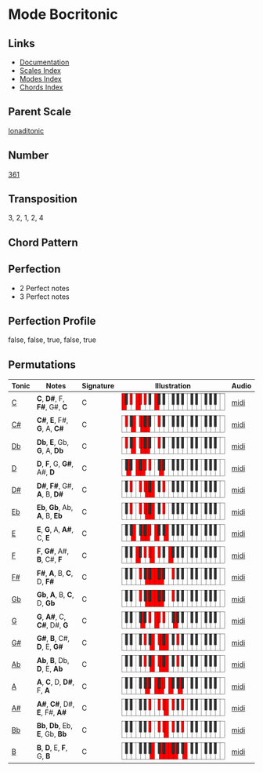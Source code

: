 # Mode Bocritonic

## Links

- [Documentation](README.md)
- [Scales Index](Scales.md)
- [Modes Index](Modes.md)
- [Chords Index](Chords.md)

## Parent Scale

[Ionaditonic](ScaleIonaditonic.md)

## Number

[361](https://ianring.com/musictheory/scales/361)

## Transposition

3, 2, 1, 2, 4

## Chord Pattern



## Perfection

- 2 Perfect notes
- 3 Perfect notes

## Perfection Profile

false, false, true, false, true

## Permutations

| Tonic | Notes | Signature | Illustration | Audio |
|-------|-------|-----------|--------------|-------|
| [C](ModeCNaturalBocritonic.md) | **C**, **D#**, F, **F#**, G#, **C** | C | ![CNaturalBocritonic](ModeCNaturalBocritonic.png) | [midi](https://github.com/edipermadi/music/blob/main/docs/ModeCNaturalBocritonic.mid?raw=true) |
| [C#](ModeCSharpBocritonic.md) | **C#**, **E**, F#, **G**, A, **C#** | C | ![CSharpBocritonic](ModeCSharpBocritonic.png) | [midi](https://github.com/edipermadi/music/blob/main/docs/ModeCSharpBocritonic.mid?raw=true) |
| [Db](ModeDFlatBocritonic.md) | **Db**, **E**, Gb, **G**, A, **Db** | C | ![DFlatBocritonic](ModeDFlatBocritonic.png) | [midi](https://github.com/edipermadi/music/blob/main/docs/ModeDFlatBocritonic.mid?raw=true) |
| [D](ModeDNaturalBocritonic.md) | **D**, **F**, G, **G#**, A#, **D** | C | ![DNaturalBocritonic](ModeDNaturalBocritonic.png) | [midi](https://github.com/edipermadi/music/blob/main/docs/ModeDNaturalBocritonic.mid?raw=true) |
| [D#](ModeDSharpBocritonic.md) | **D#**, **F#**, G#, **A**, B, **D#** | C | ![DSharpBocritonic](ModeDSharpBocritonic.png) | [midi](https://github.com/edipermadi/music/blob/main/docs/ModeDSharpBocritonic.mid?raw=true) |
| [Eb](ModeEFlatBocritonic.md) | **Eb**, **Gb**, Ab, **A**, B, **Eb** | C | ![EFlatBocritonic](ModeEFlatBocritonic.png) | [midi](https://github.com/edipermadi/music/blob/main/docs/ModeEFlatBocritonic.mid?raw=true) |
| [E](ModeENaturalBocritonic.md) | **E**, **G**, A, **A#**, C, **E** | C | ![ENaturalBocritonic](ModeENaturalBocritonic.png) | [midi](https://github.com/edipermadi/music/blob/main/docs/ModeENaturalBocritonic.mid?raw=true) |
| [F](ModeFNaturalBocritonic.md) | **F**, **G#**, A#, **B**, C#, **F** | C | ![FNaturalBocritonic](ModeFNaturalBocritonic.png) | [midi](https://github.com/edipermadi/music/blob/main/docs/ModeFNaturalBocritonic.mid?raw=true) |
| [F#](ModeFSharpBocritonic.md) | **F#**, **A**, B, **C**, D, **F#** | C | ![FSharpBocritonic](ModeFSharpBocritonic.png) | [midi](https://github.com/edipermadi/music/blob/main/docs/ModeFSharpBocritonic.mid?raw=true) |
| [Gb](ModeGFlatBocritonic.md) | **Gb**, **A**, B, **C**, D, **Gb** | C | ![GFlatBocritonic](ModeGFlatBocritonic.png) | [midi](https://github.com/edipermadi/music/blob/main/docs/ModeGFlatBocritonic.mid?raw=true) |
| [G](ModeGNaturalBocritonic.md) | **G**, **A#**, C, **C#**, D#, **G** | C | ![GNaturalBocritonic](ModeGNaturalBocritonic.png) | [midi](https://github.com/edipermadi/music/blob/main/docs/ModeGNaturalBocritonic.mid?raw=true) |
| [G#](ModeGSharpBocritonic.md) | **G#**, **B**, C#, **D**, E, **G#** | C | ![GSharpBocritonic](ModeGSharpBocritonic.png) | [midi](https://github.com/edipermadi/music/blob/main/docs/ModeGSharpBocritonic.mid?raw=true) |
| [Ab](ModeAFlatBocritonic.md) | **Ab**, **B**, Db, **D**, E, **Ab** | C | ![AFlatBocritonic](ModeAFlatBocritonic.png) | [midi](https://github.com/edipermadi/music/blob/main/docs/ModeAFlatBocritonic.mid?raw=true) |
| [A](ModeANaturalBocritonic.md) | **A**, **C**, D, **D#**, F, **A** | C | ![ANaturalBocritonic](ModeANaturalBocritonic.png) | [midi](https://github.com/edipermadi/music/blob/main/docs/ModeANaturalBocritonic.mid?raw=true) |
| [A#](ModeASharpBocritonic.md) | **A#**, **C#**, D#, **E**, F#, **A#** | C | ![ASharpBocritonic](ModeASharpBocritonic.png) | [midi](https://github.com/edipermadi/music/blob/main/docs/ModeASharpBocritonic.mid?raw=true) |
| [Bb](ModeBFlatBocritonic.md) | **Bb**, **Db**, Eb, **E**, Gb, **Bb** | C | ![BFlatBocritonic](ModeBFlatBocritonic.png) | [midi](https://github.com/edipermadi/music/blob/main/docs/ModeBFlatBocritonic.mid?raw=true) |
| [B](ModeBNaturalBocritonic.md) | **B**, **D**, E, **F**, G, **B** | C | ![BNaturalBocritonic](ModeBNaturalBocritonic.png) | [midi](https://github.com/edipermadi/music/blob/main/docs/ModeBNaturalBocritonic.mid?raw=true) |
